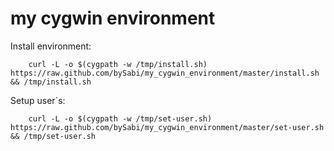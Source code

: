 my cygwin environment
==================

Install environment:

```
	curl -L -o $(cygpath -w /tmp/install.sh) https://raw.github.com/bySabi/my_cygwin_environment/master/install.sh && /tmp/install.sh
```

Setup user´s:
```
	curl -L -o $(cygpath -w /tmp/set-user.sh) https://raw.github.com/bySabi/my_cygwin_environment/master/set-user.sh && /tmp/set-user.sh
```
